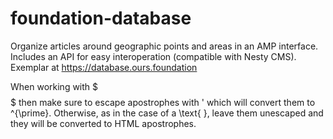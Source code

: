 # foundation-database
Organize articles around geographic points and areas in an AMP interface. Includes an API for easy interoperation (compatible with Nesty CMS). Exemplar at https://database.ours.foundation

When working with $$$ $$$ then make sure to escape apostrophes with \' which will convert them to ^{\prime}. Otherwise, as in the case of a \text{ }, leave them unescaped and they will be converted to HTML apostrophes.
